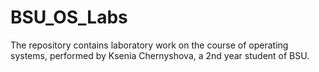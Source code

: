 # BSU_OS_Labs

The repository contains laboratory work on the course of operating systems, performed by Ksenia Chernyshova, a 2nd year student of BSU.
